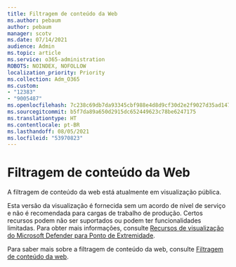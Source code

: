 ```yaml
---
title: Filtragem de conteúdo da Web
ms.author: pebaum
author: pebaum
manager: scotv
ms.date: 07/14/2021
audience: Admin
ms.topic: article
ms.service: o365-administration
ROBOTS: NOINDEX, NOFOLLOW
localization_priority: Priority
ms.collection: Adm_O365
ms.custom:
- "12383"
- "9005487"
ms.openlocfilehash: 7c238c69db7da93345cbf988e4d8d9cf30d2e2f9027d35ad147fef6968130108
ms.sourcegitcommit: b5f7da89a650d2915dc652449623c78be6247175
ms.translationtype: HT
ms.contentlocale: pt-BR
ms.lasthandoff: 08/05/2021
ms.locfileid: "53970823"
---
```

# <a name="web-content-filtering"></a>Filtragem de conteúdo da Web

A filtragem de conteúdo da web está atualmente em visualização pública.

Esta versão da visualização é fornecida sem um acordo de nível de serviço e não é recomendada para cargas de trabalho de produção. Certos recursos podem não ser suportados ou podem ter funcionalidades limitadas. Para obter mais informações, consulte [Recursos de visualização do Microsoft Defender para Ponto de Extremidade](/microsoft-365/security/defender-endpoint/preview).

Para saber mais sobre a filtragem de conteúdo da web, consulte [Filtragem de conteúdo da web](/microsoft-365/security/defender-endpoint/web-content-filtering).